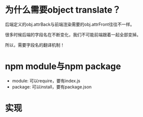 # 为什么需要object translate？
后端定义的obj.attrBack与前端渲染需要的obj.attrFront往往不一样。

很多时候后端的字段名在不断变化，我们不可能前端跟着一起全部变掉。

所以，需要字段名的翻译机制！

# npm module与npm package

* module: 可以require，要有index.js
* package: 可以install，要有package.json

# 实现